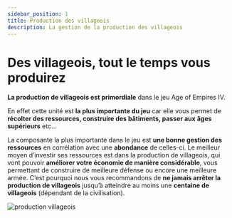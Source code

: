 ```yaml
---
sidebar_position: 1
title: Production des villageois
description: La gestion de la production des villageois
---
```


# Des villageois, tout le temps vous produirez

**La production de villageois est primordiale** dans le jeu Age of Empires IV.

En effet cette unité est **la plus importante du jeu** car elle vous permet de **récolter des ressources, construire des bâtiments, passer aux âges supérieurs** etc…

La composante la plus importante dans le jeu est **une bonne gestion des ressources** en corrélation avec une **abondance** de celles-ci. Le meilleur moyen d’investir ses ressources est dans la production de villageois, qui vont pouvoir **améliorer votre économie de manière considérable**, vous permettant de construire de meilleure défense ou encore une meilleure armée. C’est pourquoi nous vous recommandons de **ne jamais arrêter la production de villageois** jusqu’à atteindre au moins une **centaine de villageois** (dépendant de la civilisation).

![production villageois](/img/guide/prod-villageois.png)